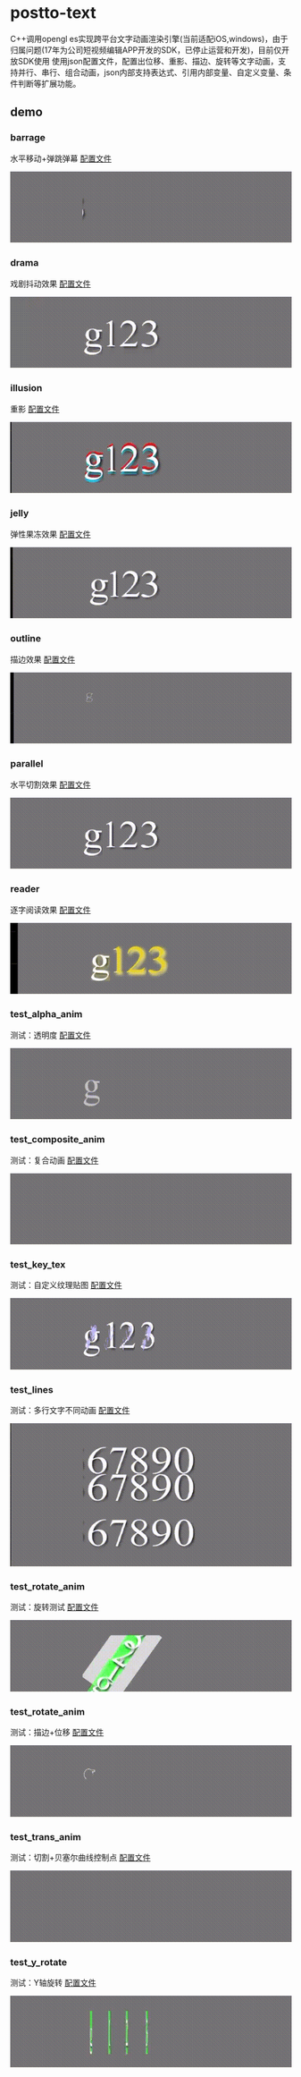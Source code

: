 # postto-text
C++调用opengl es实现跨平台文字动画渲染引擎(当前适配iOS,windows)，由于归属问题(17年为公司短视频编辑APP开发的SDK，已停止运营和开发)，目前仅开放SDK使用
使用json配置文件，配置出位移、重影、描边、旋转等文字动画，支持并行、串行、组合动画，json内部支持表达式、引用内部变量、自定义变量、条件判断等扩展功能。

## demo
### barrage
水平移动+弹跳弹幕
[配置文件](SwiftContainer/SwiftContainer/effects/barrage/package.json)

![gif](document/gif/barrage.gif)

### drama
戏剧抖动效果
[配置文件](SwiftContainer/SwiftContainer/effects/drama/package.json)

![gif](document/gif/drama.gif)

### illusion
重影
[配置文件](SwiftContainer/SwiftContainer/effects/illusion/package.json)

![gif](document/gif/illusion.gif)

### jelly
弹性果冻效果
[配置文件](SwiftContainer/SwiftContainer/effects/jelly/package.json)

![gif](document/gif/jelly.gif)

### outline
描边效果
[配置文件](SwiftContainer/SwiftContainer/effects/outline/package.json)

![gif](document/gif/outline.gif)

### parallel
水平切割效果
[配置文件](SwiftContainer/SwiftContainer/effects/parallel/package.json)

![gif](document/gif/parallel.gif)

### reader
逐字阅读效果
[配置文件](SwiftContainer/SwiftContainer/effects/reader/package.json)

![gif](document/gif/reader.gif)

### test_alpha_anim
测试：透明度
[配置文件](SwiftContainer/SwiftContainer/effects/test_alpha_anim/package.json)

![gif](document/gif/test_alpha_anim.gif)

### test_composite_anim
测试：复合动画
[配置文件](SwiftContainer/SwiftContainer/effects/test_composite_anim/package.json)

![gif](document/gif/test_composite_anim.gif)

### test_key_tex
测试：自定义纹理贴图
[配置文件](SwiftContainer/SwiftContainer/effects/test_key_tex/package.json)

![gif](document/gif/test_key_tex.gif)

### test_lines
测试：多行文字不同动画
[配置文件](SwiftContainer/SwiftContainer/effects/test_lines/package.json)

![gif](document/gif/test_lines.gif)

### test_rotate_anim
测试：旋转测试
[配置文件](SwiftContainer/SwiftContainer/effects/test_rotate_anim/package.json)

![gif](document/gif/test_rotate_anim.gif)

### test_rotate_anim
测试：描边+位移
[配置文件](SwiftContainer/SwiftContainer/effects/test_tex_anim/package.json)

![gif](document/gif/test_tex_anim.gif)

### test_trans_anim
测试：切割+贝塞尔曲线控制点
[配置文件](SwiftContainer/SwiftContainer/effects/test_trans_anim/package.json)

![gif](document/gif/test_trans_anim.gif)

### test_y_rotate
测试：Y轴旋转
[配置文件](SwiftContainer/SwiftContainer/effects/test_y_rotate/package.json)

![gif](document/gif/test_y_rotate.gif)
